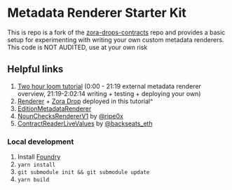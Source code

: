 # Metadata Renderer Starter Kit
This is repo is a fork of the [zora-drops-contracts](https://github.com/ourzora/zora-drops-contracts) repo and provides a basic setup for experimenting with writing your own custom metadata renderers. This code is NOT AUDITED, use at your own risk

## Helpful links
1. [Two hour loom tutorial](https://www.loom.com/share/1732d511e8424153b1c8ca6177cc14dd) (0:00 - 21:19 external metadata renderer overview, 21:19-2:02:14 writing + testing + deploying your own)
1. [Renderer](https://goerli.etherscan.io/address/0x83C9fb9690CeAF0c63F045d7049dF504300cAd81) + [Zora Drop](https://goerli.etherscan.io/address/0x4177c3872f770ed047bee5db849d069ff5e40836) deployed in this tutorial^
1. [EditionMetadataRenderer](https://github.com/ourzora/zora-drops-contracts/blob/main/src/metadata/EditionMetadataRenderer.sol)
1. [NounChecksRendererV1](https://etherscan.io/address/0x072762fe5b884ad9eac9a5119976a80544c9f833#code) by [@ripe0x](https://twitter.com/ripe0x)
1. [ContractReaderLiveValues](https://www.contractreader.io/contract/0xE7CB743319C9b7C194D31636494cadE4fD4D4d27#code) by [@backseats_eth](https://twitter.com/backseats_eth)
   
### Local development

1. Install [Foundry](https://github.com/foundry-rs/foundry)
1. `yarn install`
1. `git submodule init && git submodule update`
1. `yarn build`
